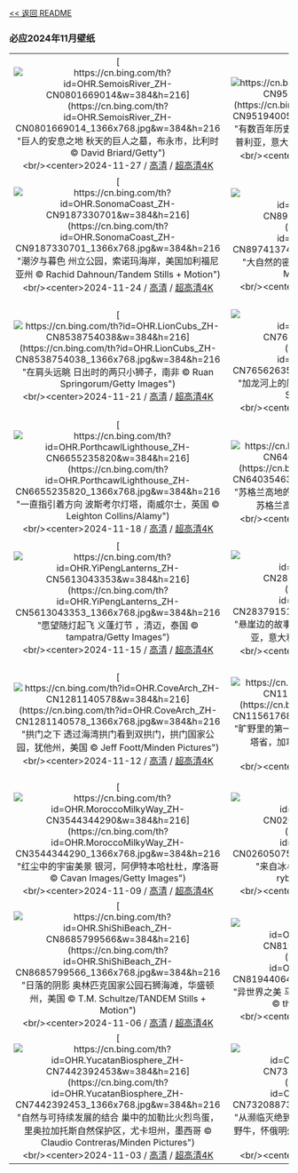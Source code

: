 [<< 返回 README](../../README.md)
### 必应2024年11月壁纸
||||
|:---:|:---:|:---:|
|[![https://cn.bing.com/th?id=OHR.SemoisRiver_ZH-CN0801669014&w=384&h=216](https://cn.bing.com/th?id=OHR.SemoisRiver_ZH-CN0801669014_1366x768.jpg&w=384&h=216 "巨人的安息之地&#10;秋天的巨人之墓，布永市，比利时&#10;© David Briard/Getty")](https://cn.bing.com/search?q=%e6%af%94%e5%88%a9%e6%97%b6%e5%b8%83%e6%b0%b8%e5%b8%82&form=hpcapt&mkt=zh-cn&filters=HpDate:"20241126_1600")<br/><center>2024-11-27 / [高清](https://cn.bing.com/th?id=OHR.SemoisRiver_ZH-CN0801669014_1920x1200.jpg&w=1920&h=1200) / [超高清4K](https://cn.bing.com/th?id=OHR.SemoisRiver_ZH-CN0801669014_UHD.jpg&w=3840&h=2160)<center/>|[![https://cn.bing.com/th?id=OHR.TrulliGrove_ZH-CN9519400567&w=384&h=216](https://cn.bing.com/th?id=OHR.TrulliGrove_ZH-CN9519400567_1366x768.jpg&w=384&h=216 "有数百年历史的橄榄树&#10;橄榄树林，伊特里亚山谷，普利亚，意大利&#10;© Massimo Santi/Shutterstock")](https://cn.bing.com/search?q=%e4%b8%96%e7%95%8c%e6%a9%84%e6%a6%84%e6%a0%91%e6%97%a5&form=hpcapt&mkt=zh-cn&filters=HpDate:"20241125_1600")<br/><center>2024-11-26 / [高清](https://cn.bing.com/th?id=OHR.TrulliGrove_ZH-CN9519400567_1920x1200.jpg&w=1920&h=1200) / [超高清4K](https://cn.bing.com/th?id=OHR.TrulliGrove_ZH-CN9519400567_UHD.jpg&w=3840&h=2160)<center/>|[![https://cn.bing.com/th?id=OHR.AmboseliGiraffes_ZH-CN9276085602&w=384&h=216](https://cn.bing.com/th?id=OHR.AmboseliGiraffes_ZH-CN9276085602_1366x768.jpg&w=384&h=216 "野生动物的生活&#10;马赛长颈鹿，安波塞利国家公园，肯尼亚&#10;© Art Wolfe/DanitaDelimont.com")](https://cn.bing.com/search?q=%e8%82%af%e5%b0%bc%e4%ba%9a%e5%ae%89%e5%8d%9a%e5%a1%9e%e5%88%a9%e5%9b%bd%e5%ae%b6%e5%85%ac%e5%9b%ad&form=hpcapt&mkt=zh-cn&filters=HpDate:"20241124_1600")<br/><center>2024-11-25 / [高清](https://cn.bing.com/th?id=OHR.AmboseliGiraffes_ZH-CN9276085602_1920x1200.jpg&w=1920&h=1200) / [超高清4K](https://cn.bing.com/th?id=OHR.AmboseliGiraffes_ZH-CN9276085602_UHD.jpg&w=3840&h=2160)<center/>|
|[![https://cn.bing.com/th?id=OHR.SonomaCoast_ZH-CN9187330701&w=384&h=216](https://cn.bing.com/th?id=OHR.SonomaCoast_ZH-CN9187330701_1366x768.jpg&w=384&h=216 "潮汐与暮色&#10;州立公园，索诺玛海岸，美国加利福尼亚州&#10;© Rachid Dahnoun/Tandem Stills + Motion")](https://cn.bing.com/search?q=%e7%b4%a2%e8%af%ba%e9%a9%ac%e6%b5%b7%e5%b2%b8%e5%b7%9e%e7%ab%8b%e5%85%ac%e5%9b%ad&form=hpcapt&mkt=zh-cn&filters=HpDate:"20241123_1600")<br/><center>2024-11-24 / [高清](https://cn.bing.com/th?id=OHR.SonomaCoast_ZH-CN9187330701_1920x1200.jpg&w=1920&h=1200) / [超高清4K](https://cn.bing.com/th?id=OHR.SonomaCoast_ZH-CN9187330701_UHD.jpg&w=3840&h=2160)<center/>|[![https://cn.bing.com/th?id=OHR.FibonacciAloe_ZH-CN8974137481&w=384&h=216](https://cn.bing.com/th?id=OHR.FibonacciAloe_ZH-CN8974137481_1366x768.jpg&w=384&h=216 "大自然的密码&#10;多叶芦荟，袋鼠岛，澳大利亚&#10;© Michael Melford/Alamy")](https://cn.bing.com/search?q=%e6%96%90%e6%b3%a2%e9%82%a3%e5%a5%91%e7%ba%aa%e5%bf%b5%e6%97%a5&form=hpcapt&mkt=zh-cn&filters=HpDate:"20241122_1600")<br/><center>2024-11-23 / [高清](https://cn.bing.com/th?id=OHR.FibonacciAloe_ZH-CN8974137481_1920x1200.jpg&w=1920&h=1200) / [超高清4K](https://cn.bing.com/th?id=OHR.FibonacciAloe_ZH-CN8974137481_UHD.jpg&w=3840&h=2160)<center/>|[![https://cn.bing.com/th?id=OHR.ZafraCastle_ZH-CN8791148758&w=384&h=216](https://cn.bing.com/th?id=OHR.ZafraCastle_ZH-CN8791148758_1366x768.jpg&w=384&h=216 "悬崖上的城堡&#10;萨夫拉城堡，瓜达拉哈拉省，西班牙&#10;© Eduard Gene/Getty Images")](https://cn.bing.com/search?q=%e6%8b%89%e8%90%a8%e5%a4%ab%e6%8b%89%e5%9f%8e%e5%a0%a1&form=hpcapt&mkt=zh-cn&filters=HpDate:"20241121_1600")<br/><center>2024-11-22 / [高清](https://cn.bing.com/th?id=OHR.ZafraCastle_ZH-CN8791148758_1920x1200.jpg&w=1920&h=1200) / [超高清4K](https://cn.bing.com/th?id=OHR.ZafraCastle_ZH-CN8791148758_UHD.jpg&w=3840&h=2160)<center/>|
|[![https://cn.bing.com/th?id=OHR.LionCubs_ZH-CN8538754038&w=384&h=216](https://cn.bing.com/th?id=OHR.LionCubs_ZH-CN8538754038_1366x768.jpg&w=384&h=216 "在肩头远眺&#10;日出时的两只小狮子，南非&#10;© Ruan Springorum/Getty Images")](https://cn.bing.com/search?q=%e7%8b%ae%e5%ad%90&form=hpcapt&mkt=zh-cn&filters=HpDate:"20241120_1600")<br/><center>2024-11-21 / [高清](https://cn.bing.com/th?id=OHR.LionCubs_ZH-CN8538754038_1920x1200.jpg&w=1920&h=1200) / [超高清4K](https://cn.bing.com/th?id=OHR.LionCubs_ZH-CN8538754038_UHD.jpg&w=3840&h=2160)<center/>|[![https://cn.bing.com/th?id=OHR.PontBordeaux_ZH-CN7656263575&w=384&h=216](https://cn.bing.com/th?id=OHR.PontBordeaux_ZH-CN7656263575_1366x768.jpg&w=384&h=216 "加龙河上的历史通道&#10;皮埃尔桥，波尔多，法国&#10;© SergiyN/Getty Images")](https://cn.bing.com/search?q=%e6%b3%a2%e5%b0%94%e5%a4%9a%e7%9a%ae%e5%9f%83%e5%b0%94%e6%a1%a5&form=hpcapt&mkt=zh-cn&filters=HpDate:"20241119_1600")<br/><center>2024-11-20 / [高清](https://cn.bing.com/th?id=OHR.PontBordeaux_ZH-CN7656263575_1920x1200.jpg&w=1920&h=1200) / [超高清4K](https://cn.bing.com/th?id=OHR.PontBordeaux_ZH-CN7656263575_UHD.jpg&w=3840&h=2160)<center/>|[![https://cn.bing.com/th?id=OHR.TasmansArch_ZH-CN7062784426&w=384&h=216](https://cn.bing.com/th?id=OHR.TasmansArch_ZH-CN7062784426_1366x768.jpg&w=384&h=216 "令人震撼的拱门&#10;塔斯曼拱门，塔斯马尼亚州，澳大利亚&#10;© Gary Bell/Minden Pictures")](https://cn.bing.com/search?q=%e5%a1%94%e6%96%af%e9%a9%ac%e5%b0%bc%e4%ba%9a%e6%b4%b2&form=hpcapt&mkt=zh-cn&filters=HpDate:"20241118_1600")<br/><center>2024-11-19 / [高清](https://cn.bing.com/th?id=OHR.TasmansArch_ZH-CN7062784426_1920x1200.jpg&w=1920&h=1200) / [超高清4K](https://cn.bing.com/th?id=OHR.TasmansArch_ZH-CN7062784426_UHD.jpg&w=3840&h=2160)<center/>|
|[![https://cn.bing.com/th?id=OHR.PorthcawlLighthouse_ZH-CN6655235820&w=384&h=216](https://cn.bing.com/th?id=OHR.PorthcawlLighthouse_ZH-CN6655235820_1366x768.jpg&w=384&h=216 "一直指引着方向&#10;波斯考尔灯塔，南威尔士，英国&#10;© Leighton Collins/Alamy")](https://cn.bing.com/search?q=%e5%a8%81%e5%b0%94%e5%a3%ab%e6%b3%a2%e6%96%af%e8%80%83%e5%b0%94%e7%81%af%e5%a1%94&form=hpcapt&mkt=zh-cn&filters=HpDate:"20241117_1600")<br/><center>2024-11-18 / [高清](https://cn.bing.com/th?id=OHR.PorthcawlLighthouse_ZH-CN6655235820_1920x1200.jpg&w=1920&h=1200) / [超高清4K](https://cn.bing.com/th?id=OHR.PorthcawlLighthouse_ZH-CN6655235820_UHD.jpg&w=3840&h=2160)<center/>|[![https://cn.bing.com/th?id=OHR.RedStag_ZH-CN6403546321&w=384&h=216](https://cn.bing.com/th?id=OHR.RedStag_ZH-CN6403546321_1366x768.jpg&w=384&h=216 "苏格兰高地的马鹿&#10;加里东林中的马鹿，阿夫力谷，苏格兰高地&#10;© Terry Whittaker/Alamy")](https://cn.bing.com/search?q=%e9%a9%ac%e9%b9%bf&form=hpcapt&mkt=zh-cn&filters=HpDate:"20241116_1600")<br/><center>2024-11-17 / [高清](https://cn.bing.com/th?id=OHR.RedStag_ZH-CN6403546321_1920x1200.jpg&w=1920&h=1200) / [超高清4K](https://cn.bing.com/th?id=OHR.RedStag_ZH-CN6403546321_UHD.jpg&w=3840&h=2160)<center/>|[![https://cn.bing.com/th?id=OHR.FrieslandNetherlands_ZH-CN5952456898&w=384&h=216](https://cn.bing.com/th?id=OHR.FrieslandNetherlands_ZH-CN5952456898_1366x768.jpg&w=384&h=216 "泥土、大海和天空&#10;瓦登海沿岸，莫德加特附近，弗里斯兰，荷兰&#10;© Ron ter Burg/Minden Pictures")](https://cn.bing.com/search?q=%e7%93%a6%e7%99%bb%e6%b5%b7&form=hpcapt&mkt=zh-cn&filters=HpDate:"20241115_1600")<br/><center>2024-11-16 / [高清](https://cn.bing.com/th?id=OHR.FrieslandNetherlands_ZH-CN5952456898_1920x1200.jpg&w=1920&h=1200) / [超高清4K](https://cn.bing.com/th?id=OHR.FrieslandNetherlands_ZH-CN5952456898_UHD.jpg&w=3840&h=2160)<center/>|
|[![https://cn.bing.com/th?id=OHR.YiPengLanterns_ZH-CN5613043353&w=384&h=216](https://cn.bing.com/th?id=OHR.YiPengLanterns_ZH-CN5613043353_1366x768.jpg&w=384&h=216 "愿望随灯起飞&#10;义蓬灯节 ，清迈，泰国&#10;© tampatra/Getty Images")](https://cn.bing.com/search?q=%e6%b3%b0%e5%9b%bd%e6%b8%85%e8%bf%88&form=hpcapt&mkt=zh-cn&filters=HpDate:"20241114_1600")<br/><center>2024-11-15 / [高清](https://cn.bing.com/th?id=OHR.YiPengLanterns_ZH-CN5613043353_1920x1200.jpg&w=1920&h=1200) / [超高清4K](https://cn.bing.com/th?id=OHR.YiPengLanterns_ZH-CN5613043353_UHD.jpg&w=3840&h=2160)<center/>|[![https://cn.bing.com/th?id=OHR.ManarolaItaly_ZH-CN2837915120&w=384&h=216](https://cn.bing.com/th?id=OHR.ManarolaItaly_ZH-CN2837915120_1366x768.jpg&w=384&h=216 "悬崖边的故事&#10;马纳罗拉，五渔村国家公园，利古里亚，意大利&#10;© John_Silver/Shutterstock")](https://cn.bing.com/search?q=%e9%a9%ac%e7%ba%b3%e7%bd%97%e6%8b%89&form=hpcapt&mkt=zh-cn&filters=HpDate:"20241113_1600")<br/><center>2024-11-14 / [高清](https://cn.bing.com/th?id=OHR.ManarolaItaly_ZH-CN2837915120_1920x1200.jpg&w=1920&h=1200) / [超高清4K](https://cn.bing.com/th?id=OHR.ManarolaItaly_ZH-CN2837915120_UHD.jpg&w=3840&h=2160)<center/>|[![https://cn.bing.com/th?id=OHR.KelpForest_ZH-CN2357269491&w=384&h=216](https://cn.bing.com/th?id=OHR.KelpForest_ZH-CN2357269491_1366x768.jpg&w=384&h=216 "海中的“狮子王”&#10;巨型海藻森林中的加州海狮，下加利福尼亚，墨西哥&#10;© Claudio Contreras/Minden Pictures")](https://cn.bing.com/search?q=%e6%b5%b7%e7%8b%ae&form=hpcapt&mkt=zh-cn&filters=HpDate:"20241112_1600")<br/><center>2024-11-13 / [高清](https://cn.bing.com/th?id=OHR.KelpForest_ZH-CN2357269491_1920x1200.jpg&w=1920&h=1200) / [超高清4K](https://cn.bing.com/th?id=OHR.KelpForest_ZH-CN2357269491_UHD.jpg&w=3840&h=2160)<center/>|
|[![https://cn.bing.com/th?id=OHR.CoveArch_ZH-CN1281140578&w=384&h=216](https://cn.bing.com/th?id=OHR.CoveArch_ZH-CN1281140578_1366x768.jpg&w=384&h=216 "拱门之下&#10;透过海湾拱门看到双拱门，拱门国家公园，犹他州，美国&#10;© Jeff Foott/Minden Pictures")](https://cn.bing.com/search?q=%e7%8a%b9%e4%bb%96%e5%b7%9e%e6%8b%b1%e9%97%a8%e5%9b%bd%e5%ae%b6%e5%85%ac%e5%9b%ad&form=hpcapt&mkt=zh-cn&filters=HpDate:"20241111_1600")<br/><center>2024-11-12 / [高清](https://cn.bing.com/th?id=OHR.CoveArch_ZH-CN1281140578_1920x1200.jpg&w=1920&h=1200) / [超高清4K](https://cn.bing.com/th?id=OHR.CoveArch_ZH-CN1281140578_UHD.jpg&w=3840&h=2160)<center/>|[![https://cn.bing.com/th?id=OHR.Banff24_ZH-CN1156176817&w=384&h=216](https://cn.bing.com/th?id=OHR.Banff24_ZH-CN1156176817_1366x768.jpg&w=384&h=216 "旷野里的第一片雪花&#10;班夫国家公园的日落，阿尔伯塔省，加拿大&#10;© fywPhoto 云卷云舒/Getty Images")](https://cn.bing.com/search?q=%e7%8f%ad%e5%a4%ab%e5%9b%bd%e5%ae%b6%e5%85%ac%e5%9b%ad&form=hpcapt&mkt=zh-cn&filters=HpDate:"20241110_1600")<br/><center>2024-11-11 / [高清](https://cn.bing.com/th?id=OHR.Banff24_ZH-CN1156176817_1920x1200.jpg&w=1920&h=1200) / [超高清4K](https://cn.bing.com/th?id=OHR.Banff24_ZH-CN1156176817_UHD.jpg&w=3840&h=2160)<center/>|[![https://cn.bing.com/th?id=OHR.YucatanFlamingos_ZH-CN0721673752&w=384&h=216](https://cn.bing.com/th?id=OHR.YucatanFlamingos_ZH-CN0721673752_1366x768.jpg&w=384&h=216 "飞行中的火烈鸟&#10;加勒比火烈鸟，尤卡坦半岛，墨西哥&#10;© Claudio Contreras/NPL/Minden Pictures")](https://cn.bing.com/search?q=%e5%8a%a0%e5%8b%92%e6%af%94%e7%81%ab%e7%83%88%e9%b8%9f&form=hpcapt&mkt=zh-cn&filters=HpDate:"20241109_1600")<br/><center>2024-11-10 / [高清](https://cn.bing.com/th?id=OHR.YucatanFlamingos_ZH-CN0721673752_1920x1200.jpg&w=1920&h=1200) / [超高清4K](https://cn.bing.com/th?id=OHR.YucatanFlamingos_ZH-CN0721673752_UHD.jpg&w=3840&h=2160)<center/>|
|[![https://cn.bing.com/th?id=OHR.MoroccoMilkyWay_ZH-CN3544344290&w=384&h=216](https://cn.bing.com/th?id=OHR.MoroccoMilkyWay_ZH-CN3544344290_1366x768.jpg&w=384&h=216 "红尘中的宇宙美景&#10;银河，阿伊特本哈杜杜，摩洛哥&#10;© Cavan Images/Getty Images")](https://cn.bing.com/search?q=%e9%98%bf%e4%bc%8a%e7%89%b9%e6%9c%ac%e5%93%88%e6%9d%9c%e6%9d%9c&form=hpcapt&mkt=zh-cn&filters=HpDate:"20241108_1600")<br/><center>2024-11-09 / [高清](https://cn.bing.com/th?id=OHR.MoroccoMilkyWay_ZH-CN3544344290_1920x1200.jpg&w=1920&h=1200) / [超高清4K](https://cn.bing.com/th?id=OHR.MoroccoMilkyWay_ZH-CN3544344290_UHD.jpg&w=3840&h=2160)<center/>|[![https://cn.bing.com/th?id=OHR.GlacialRivers_ZH-CN0260507556&w=384&h=216](https://cn.bing.com/th?id=OHR.GlacialRivers_ZH-CN0260507556_1366x768.jpg&w=384&h=216 "来自冰与火之国&#10;冰岛冰川河流鸟瞰图&#10;© rybarmarekk/Shutterstock")](https://cn.bing.com/search?q=%e5%86%b0%e5%b2%9b%e5%86%b0%e5%b7%9d%e6%b2%b3%e6%b5%81&form=hpcapt&mkt=zh-cn&filters=HpDate:"20241107_1600")<br/><center>2024-11-08 / [高清](https://cn.bing.com/th?id=OHR.GlacialRivers_ZH-CN0260507556_1920x1200.jpg&w=1920&h=1200) / [超高清4K](https://cn.bing.com/th?id=OHR.GlacialRivers_ZH-CN0260507556_UHD.jpg&w=3840&h=2160)<center/>|[![https://cn.bing.com/th?id=OHR.LiDong2024_ZH-CN9944723194&w=384&h=216](https://cn.bing.com/th?id=OHR.LiDong2024_ZH-CN9944723194_1366x768.jpg&w=384&h=216 "初冬之美&#10;金色的松树，坝上草原，中国&#10;© MelindaChan/Getty Images")](https://cn.bing.com/search?q=%e5%86%85%e8%92%99%e5%8f%a4%e5%9d%9d%e4%b8%8a%e8%8d%89%e5%8e%9f&form=hpcapt&mkt=zh-cn&filters=HpDate:"20241106_1600")<br/><center>2024-11-07 / [高清](https://cn.bing.com/th?id=OHR.LiDong2024_ZH-CN9944723194_1920x1200.jpg&w=1920&h=1200) / [超高清4K](https://cn.bing.com/th?id=OHR.LiDong2024_ZH-CN9944723194_UHD.jpg&w=3840&h=2160)<center/>|
|[![https://cn.bing.com/th?id=OHR.ShiShiBeach_ZH-CN8685799566&w=384&h=216](https://cn.bing.com/th?id=OHR.ShiShiBeach_ZH-CN8685799566_1366x768.jpg&w=384&h=216 "日落的阴影&#10;奥林匹克国家公园石狮海滩，华盛顿州，美国&#10;© T.M. Schultze/TANDEM Stills + Motion")](https://cn.bing.com/search?q=%e5%a5%a5%e6%9e%97%e5%8c%b9%e5%85%8b%e5%9b%bd%e5%ae%b6%e5%85%ac%e5%9b%ad&form=hpcapt&mkt=zh-cn&filters=HpDate:"20241105_1600")<br/><center>2024-11-06 / [高清](https://cn.bing.com/th?id=OHR.ShiShiBeach_ZH-CN8685799566_1920x1200.jpg&w=1920&h=1200) / [超高清4K](https://cn.bing.com/th?id=OHR.ShiShiBeach_ZH-CN8685799566_UHD.jpg&w=3840&h=2160)<center/>|[![https://cn.bing.com/th?id=OHR.LencoisMaranhao_ZH-CN8194406488&w=384&h=216](https://cn.bing.com/th?id=OHR.LencoisMaranhao_ZH-CN8194406488_1366x768.jpg&w=384&h=216 "异世界之美&#10;马拉赫塞斯国家公园，马拉尼昂州,巴西&#10;© thanosquest/Shutterstock")](https://cn.bing.com/search?q=%e9%a9%ac%e6%8b%89%e8%b5%ab%e5%a1%9e%e6%96%af%e5%9b%bd%e5%ae%b6%e5%85%ac%e5%9b%ad&form=hpcapt&mkt=zh-cn&filters=HpDate:"20241104_1600")<br/><center>2024-11-05 / [高清](https://cn.bing.com/th?id=OHR.LencoisMaranhao_ZH-CN8194406488_1920x1200.jpg&w=1920&h=1200) / [超高清4K](https://cn.bing.com/th?id=OHR.LencoisMaranhao_ZH-CN8194406488_UHD.jpg&w=3840&h=2160)<center/>|[![https://cn.bing.com/th?id=OHR.CumbriaAutumn_ZH-CN7697251216&w=384&h=216](https://cn.bing.com/th?id=OHR.CumbriaAutumn_ZH-CN7697251216_1366x768.jpg&w=384&h=216 "胜过千言万语&#10;坎布里亚湖区，格拉斯米尔，英格兰&#10;© Thomas Molyneux/Getty Images")](https://cn.bing.com/search?q=%e6%a0%bc%e6%8b%89%e6%96%af%e7%b1%b3%e5%b0%94&form=hpcapt&mkt=zh-cn&filters=HpDate:"20241103_1600")<br/><center>2024-11-04 / [高清](https://cn.bing.com/th?id=OHR.CumbriaAutumn_ZH-CN7697251216_1920x1200.jpg&w=1920&h=1200) / [超高清4K](https://cn.bing.com/th?id=OHR.CumbriaAutumn_ZH-CN7697251216_UHD.jpg&w=3840&h=2160)<center/>|
|[![https://cn.bing.com/th?id=OHR.YucatanBiosphere_ZH-CN7442392453&w=384&h=216](https://cn.bing.com/th?id=OHR.YucatanBiosphere_ZH-CN7442392453_1366x768.jpg&w=384&h=216 "自然与可持续发展的结合&#10;巢中的加勒比火烈鸟蛋，里奥拉加托斯自然保护区，尤卡坦州，墨西哥&#10;© Claudio Contreras/Minden Pictures")](https://cn.bing.com/search?q=%e9%87%8c%e5%a5%a5%e6%8b%89%e5%8a%a0%e6%89%98%e6%96%af%e8%87%aa%e7%84%b6%e4%bf%9d%e6%8a%a4%e5%8c%ba&form=hpcapt&mkt=zh-cn&filters=HpDate:"20241102_1600")<br/><center>2024-11-03 / [高清](https://cn.bing.com/th?id=OHR.YucatanBiosphere_ZH-CN7442392453_1920x1200.jpg&w=1920&h=1200) / [超高清4K](https://cn.bing.com/th?id=OHR.YucatanBiosphere_ZH-CN7442392453_UHD.jpg&w=3840&h=2160)<center/>|[![https://cn.bing.com/th?id=OHR.BisonYellowstone_ZH-CN7320887379&w=384&h=216](https://cn.bing.com/th?id=OHR.BisonYellowstone_ZH-CN7320887379_1366x768.jpg&w=384&h=216 "从濒临灭绝到成为国家的象征&#10;黄石国家公园的美洲野牛，怀俄明州，美国&#10;© Ian Shive/TANDEM Stills + Motion")](https://cn.bing.com/search?q=%e7%be%8e%e5%9b%bd%e9%87%8e%e7%89%9b%e6%97%a5&form=hpcapt&mkt=zh-cn&filters=HpDate:"20241101_1600")<br/><center>2024-11-02 / [高清](https://cn.bing.com/th?id=OHR.BisonYellowstone_ZH-CN7320887379_1920x1200.jpg&w=1920&h=1200) / [超高清4K](https://cn.bing.com/th?id=OHR.BisonYellowstone_ZH-CN7320887379_UHD.jpg&w=3840&h=2160)<center/>|[![https://cn.bing.com/th?id=OHR.VineyardsBlackForestFall_ZH-CN6767078591&w=384&h=216](https://cn.bing.com/th?id=OHR.VineyardsBlackForestFall_ZH-CN6767078591_1366x768.jpg&w=384&h=216 "引以为豪的传统&#10;秋季葡萄园的鸟瞰图，瓦恩哈尔特，黑森林，德国&#10;© Sabine Gerold/Amazing Aerial Agency")](https://cn.bing.com/search?q=%e5%be%b7%e5%9b%bd%e9%bb%91%e6%a3%ae%e6%9e%97&form=hpcapt&mkt=zh-cn&filters=HpDate:"20241031_1600")<br/><center>2024-11-01 / [高清](https://cn.bing.com/th?id=OHR.VineyardsBlackForestFall_ZH-CN6767078591_1920x1200.jpg&w=1920&h=1200) / [超高清4K](https://cn.bing.com/th?id=OHR.VineyardsBlackForestFall_ZH-CN6767078591_UHD.jpg&w=3840&h=2160)<center/>|
